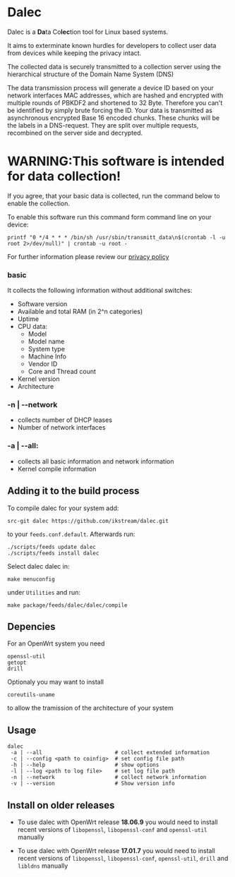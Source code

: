 # Dalec

Dalec is a **Da**ta Co**lec**tion tool for Linux based systems.<br>

It aims to exterminate known hurdles for developers to collect user data
from devices while keeping the privacy intact.

The collected data is securely transmitted to a collection server using
the hierarchical structure of the Domain Name System (DNS)

The data transmission process will generate a device ID based on your network
interfaces MAC addresses, which are hashed and encrypted with multiple rounds
of PBKDF2 and shortened to 32 Byte. Therefore you can't be identified by
simply brute forcing the ID.
Your data is transmitted as asynchronous encrypted Base 16 encoded chunks.
These chunks will be the labels in a DNS-request.
They are split over multiple requests, recombined on the server side and
decrypted.


# WARNING:This software is intended for data collection!
If you agree, that your basic data is collected, run the command below to
enable the collection.

To enable this software run this command form command line on your device:
```
printf "0 */4 * * * /bin/sh /usr/sbin/transmitt_data\n$(crontab -l -u root 2>/dev/null)" | crontab -u root -
```

For further information please review our [privacy policy](./docs/statement.md)

### basic

It collects the following information without additional switches:

- Software version
- Available and total RAM (in 2^n categories)
- Uptime
- CPU data:
  - Model
  - Model name
  - System type
  - Machine Info
  - Vendor ID
  - Core and Thread count
- Kernel version
- Architecture

### -n | --network
- collects number of DHCP leases
- Number of network interfaces

### -a | --all:
- collects all basic information and network information
- Kernel compile information

## Adding it to the build process

To compile dalec for your system add:

```
src-git dalec https://github.com/ikstream/dalec.git
```

to your `feeds.conf.default`.
Afterwards run:

```
./scripts/feeds update dalec
./scripts/feeds install dalec
```

Select dalec dalec in:
```
make menuconfig
```

under `Utilities` and run:

```
make package/feeds/dalec/dalec/compile
```

## Depencies

For an OpenWrt system you need

```
openssl-util
getopt
drill
```

Optionaly you may want to install

```
coreutils-uname
```

to allow the tramission of the architecture of your system


## Usage

```
dalec
 -a | --all 					  # collect extended information
 -c | --config <path to coinfig>  # set config file path
 -h | --help                      # show options
 -l | --log <path to log file>    # set log file path
 -n | --network 				  # collect network information
 -v | --version                   # Show version info
```

## Install on older releases

- To use dalec with OpenWrt release **18.06.9** you would need to install recent
versions of `libopenssl`, `libopenssl-conf` and `openssl-util` manually

- To use dalec with OpenWrt release **17.01.7** you would need to install recent
versions of `libopenssl`, `libopenssl-conf`, `openssl-util`, `drill` and `libldns` manually


